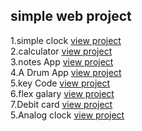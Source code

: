 ## simple web project

1.simple clock [view project](https://aadilmughal786.github.io/simple-web-project/aclock.html)</br>
2.calculator [view project](https://aadilmughal786.github.io/simple-web-project/acal.html)</br>
3.notes App [view project](https://aadilmughal786.github.io/simple-web-project/notesApp.html)</br>
4.A Drum App [view project](https://aadilmughal786.github.io/simple-web-project/AdrumKit.html)</br>
5.key Code [view project](https://aadilmughal786.github.io/simple-web-project/keyCode.html)</br>
6.flex galary [view project](https://aadilmughal786.github.io/simple-web-project/flexgal.html)</br>
7.Debit card [view project](https://aadilmughal786.github.io/simple-web-project/debitCard.html)</br>
5.Analog clock [view project](https://aadilmughal786.github.io/simple-web-project/dclock.html)</br>



